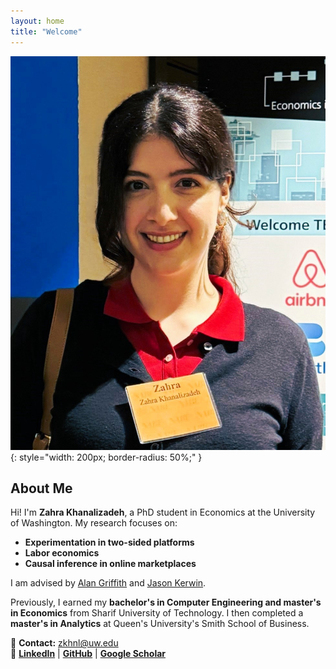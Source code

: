 ```yaml
---
layout: home
title: "Welcome"
---
```

![Profile Picture](images/profile.JPG){: style="width: 200px; border-radius: 50%;" }

## About Me

Hi! I'm **Zahra Khanalizadeh**, a PhD student in Economics at the University of Washington. My research focuses on:
- **Experimentation in two-sided platforms**
- **Labor economics**
- **Causal inference in online marketplaces**

I am advised by [Alan Griffith](https://econ.washington.edu/people/alan-griffith) and [Jason Kerwin](https://jasonkerwin.com/).

Previously, I earned my **bachelor's in Computer Engineering and master's in Economics** from Sharif University of Technology. I then completed a **master's in Analytics** at Queen's University's Smith School of Business.

📧 **Contact:** zkhnl@uw.edu  
🔗 **[LinkedIn](https://www.linkedin.com/in/zahra-khanalizadeh)** | **[GitHub](https://github.com/zahrakhanalizade)** | **[Google Scholar](https://scholar.google.com/citations?user=your-scholar-id)**
